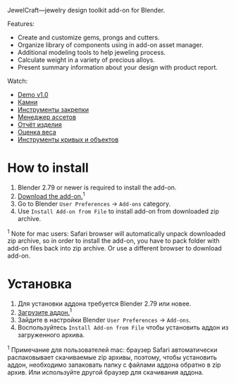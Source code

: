 JewelCraft—jewelry design toolkit add-on for Blender.

Features:

* Create and customize gems, prongs and cutters.
* Organize library of components using in add-on asset manager.
* Additional modeling tools to help jeweling process.
* Calculate weight in a variety of precious alloys.
* Present summary information about your design with product report.

Watch:

* [Demo v1.0][2]
* [Камни][3]
* [Инструменты закрепки][4]
* [Менеджер ассетов][5]
* [Отчёт изделия][6]
* [Оценка веса][7]
* [Инструменты кривых и объектов][8]


How to install
==========================

1. Blender 2.79 or newer is required to install the add-on.
2. [Download the add-on.][1]<sup>1</sup>
3. Go to Blender `User Preferences` → `Add-ons` category.
4. Use `Install Add-on from File` to install add-on from downloaded zip archive.

<sup>1</sup> Note for mac users: Safari browser will automatically unpack downloaded zip archive, so in order to install the add-on, you have to pack folder with add-on files back into zip archive. Or use a different browser to download add-on.


Установка
==========================

1. Для установки аддона требуется Blender 2.79 или новее.
2. [Загрузите аддон.][1]<sup>1</sup>
3. Зайдите в настройки Blender `User Preferences` → `Add-ons`.
4. Воспользуйтесь `Install Add-on from File` чтобы установить аддон из загруженного архива.

<sup>1</sup> Примечание для пользователей mac: браузер Safari автоматически распаковывает скачиваемые zip архивы, поэтому, чтобы установить аддон, необходимо запаковать папку с файлами аддона обратно в zip архив. Или используйте другой браузер для скачивания аддона.


[1]: https://github.com/mrachinskiy/jewelcraft/archive/master.zip
[2]: https://youtu.be/XZ6uIdNnrHk
[3]: https://youtu.be/DqzDK7dSlUM
[4]: https://youtu.be/VVooIV8u1JI
[5]: https://youtu.be/S_SkB3dn4co
[6]: https://youtu.be/lOt1wpfUQT8
[7]: https://youtu.be/qb4OriNIRQg
[8]: https://youtu.be/RoeWbrNPGPU
